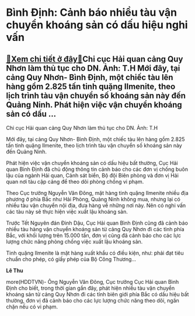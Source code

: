 Bình Định: Cảnh báo nhiều tàu vận chuyển khoáng sản có dấu hiệu nghi vấn
========================================================================

[:gift:Xem chi tiết ở đây:gift:](https://hddtvn.com/binh-dinh-canh-bao-nhieu-tau-van-chuyen-khoang-san-co-dau-hieu-nghi-van-2/)Chi cục Hải quan cảng Quy Nhơn làm thủ tục cho DN. Ảnh: T.H Mới đây, tại cảng Quy Nhơn- Bình Định, một chiếc tàu lên hàng gồm 2.825 tấn tinh quặng Ilmenite, theo lịch trình tàu vận chuyển số khoáng sản này đến Quảng Ninh. Phát hiện việc vận chuyển khoáng sản có dấu …
---------------------------------------------------------------------------------------------------------------------------------------------------------------------------------------------------------------------------------------------------------------------------







 






 Chi cục Hải quan cảng Quy Nhơn làm thủ tục cho DN. Ảnh: T.H 


Mới đây, tại cảng Quy Nhơn- Bình Định, một chiếc tàu lên hàng gồm 2.825 tấn tinh quặng Ilmenite, theo lịch trình tàu vận chuyển số khoáng sản này đến Quảng Ninh. 


 Phát hiện việc vận chuyển khoáng sản có dấu hiệu bất thường, Cục Hải quan Bình Định đã chủ động thông tin cảnh báo cho các đơn vị chống buôn lậu của ngành Hải quan, Cảnh sát biển, Bộ đội Biên phòng và đơn vị Hải quan nơi tàu cập cảng để theo dõi phòng chống vi phạm. 


 Theo Cục trưởng Nguyễn Văn Đông, mặt hàng tinh quặng Ilmenite nhiều địa phương ở phía Bắc như Hải Phòng, Quảng Ninh không mua, nhưng lại có nhiều tàu vận chuyển nội địa, đưa hàng về những nơi này. Nên có nghi vấn các tàu này sẽ thực hiện việc xuất lậu khoáng sản. 


 Trước Tết Nguyên đán Đinh Dậu, Cục Hải quan Bình Định cũng đã cảnh báo nhiều tàu hàng vận chuyển khoáng sản từ cảng Quy Nhơn đi các tỉnh phía Bắc, với khối lượng trên 15.000 tấn, đơn vị cũng đã cảnh báo cho các lực lượng chức năng phòng chống việc xuất lậu khoáng sản. 


 Tinh quặng Ilmenite là mặt hàng xuất khẩu có điều kiện, như: phải đạt tiêu chuẩn cho phép, có giấy phép của Bộ Công Thương… 






**Lê Thu**



more(HDDTVN)- Ông Nguyễn Văn Đông, Cục trưởng Cục Hải quan Bình Định cho biết, trong thời gian gần đây, phát hiện nhiều tàu vận chuyển khoáng sản từ cảng Quy Nhơn đi các tỉnh biên giới phía Bắc có dấu hiệu bất thường, đơn vị đã cảnh báo cho các lực lượng chức năng theo dõi, ngăn chặn nếu có vi phạm.

